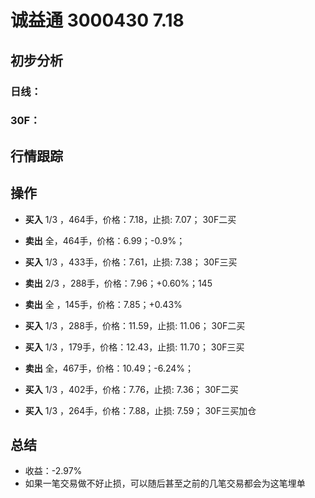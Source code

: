 # 诚益通 3000430 7.18
## 初步分析
### 日线：
  
### 30F：
  
## 行情跟踪
  
## 操作
  - **买入** 1/3 ，464手，价格：7.18，止损: 7.07； 30F二买
  - **卖出** 全，464手，价格：6.99；-0.9%；

  - **买入** 1/3 ，433手，价格：7.61，止损: 7.38； 30F三买
  - **卖出** 2/3 ，288手，价格：7.96；+0.60%；145
  - **卖出** 全 ，145手，价格：7.85；+0.43%

  - **买入** 1/3 ，288手，价格：11.59，止损: 11.06； 30F二买
  - **买入** 1/3 ，179手，价格：12.43，止损: 11.70； 30F三买
  - **卖出** 全，467手，价格：10.49；-6.24%；

  - **买入** 1/3 ，402手，价格：7.76，止损: 7.36； 30F二买
  - **买入** 1/3 ，264手，价格：7.88，止损: 7.59； 30F三买加仓

## 总结
  - 收益：-2.97%
  - 如果一笔交易做不好止损，可以随后甚至之前的几笔交易都会为这笔埋单